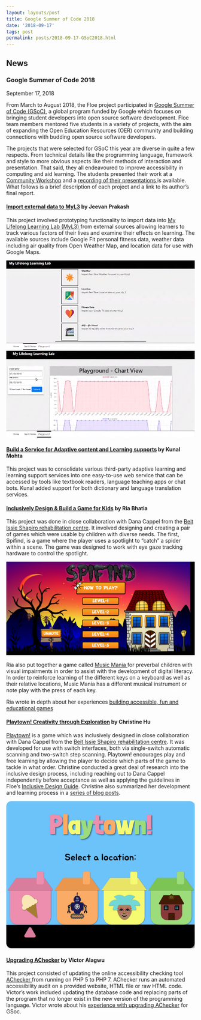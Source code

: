 ```yaml
---
layout: layouts/post
title: Google Summer of Code 2018
date: '2018-09-17'
tags: post
permalink: posts/2018-09-17-GSoC2018.html
---
```

<article id="content" class="floe-content floe-news-item">
                <h2> News </h2>
                <!-- BEGIN markup for news item -->
                <h3>Google Summer of Code 2018</h3>
                <time class="floe-date" datetime="2018-09-17">September 17, 2018</time>
                <p>
                    From March to August 2018, the Floe project participated in
                    <a href="https://summerofcode.withgoogle.com/organizations/6584170814373888/#projects">Google Summer of Code (GSoC)</a>,
                    a global program funded by Google which focuses on bringing student developers into open source
                    software development. Floe team members mentored five students in a variety of projects, with the
                    aim of expanding the Open Education Resources (OER) community and building connections with budding
                    open source software developers.
                </p><p>
                    The projects that were selected for GSoC this year are diverse in quite a few respects. From
                    technical details like the programming language, framework and style to more obvious aspects like
                    their methods of interaction and presentation. That said, they all endeavoured to improve
                    accessibility in computing and aid learning. The students presented their work at a
                    <a href="https://wiki.fluidproject.org/display/fluid/Community+workshops"> Community Workshop</a>
                    and a
                    <a href="https://idrc.cachefly.net/wiki.fluidproject.org/videos/IDRC_CommunityWorkshop_GoogleSummerOfCode_StudentPresentations_2018-08-15.mp4">recording of their presentations </a>
                    is available. What follows is a brief description of each project and a link to its author’s final report.
                </p>
                <h4><a href="https://summerofcode.withgoogle.com/archive/2018/projects/5924252133883904/">Import external data to MyL3</a> by Jeevan Prakash</h4>
                <p>
                    This project involved prototyping functionality to import data into
                    <a href="https://wiki.fluidproject.org/x/CQHBAg">My Lifelong Learning Lab (MyL3) </a>
                    from external sources allowing learners to track various factors of their lives and examine their
                    effects on learning. The available sources include Google Fit personal fitness data, weather data
                    including air quality from Open Weather Map, and location data for use with Google Maps.
                </p>
                <img src="images/myl3-gsoc-quicknotes.jpg" alt="MyL3 Quick Note icons for Weather, Location, Fitness Data and Air Quality"/>
                <img src="images/myl3-gsoc-playground.jpg" alt="MyL3 Playground line graph chart of various factors being tracked over time"/>
                <h4><a href="https://summerofcode.withgoogle.com/archive/2018/projects/4917819695169536/">Build a Service for Adaptive content and Learning supports</a> by Kunal Mohta</h4>
                <p>
                    This project was to consolidate various third-party adaptive learning and learning support services
                    into one easy-to-use web service that can be accessed by tools like textbook readers, language
                    teaching apps or chat bots. Kunal added support for both dictionary and language translation services.
                </p>
                <h4><a href="https://summerofcode.withgoogle.com/archive/2018/projects/4632759091855360/">Inclusively Design & Build a Game for Kids</a> by Ria Bhatia</h4>
                <p>
                    This project was done in close collaboration with Dana Cappel from the
                    <a href="https://en.beitissie.org.il">Beit Issie Shapiro rehabilitation centre</a>.
                    It involved designing and creating a pair of games which were usable by children with diverse needs.
                    The first, Spifind, is a game where the player uses a spotlight to “catch” a spider within a scene.
                    The game was designed to work with eye gaze tracking hardware to control the spotlight.
                </p>
                <img src="images/Spifind.png" alt="Spifind Video Game Splash Screen"/>
                <p>
                    Ria also put together a game called
                    <a href="https://build.fluidproject.org/lab/music-mania/">Music Mania </a>
                    for preverbal children with visual impairments in order to assist with the development of digital
                    literacy. In order to reinforce learning of the different keys on a keyboard as well as their
                    relative locations, Music Mania has a different musical instrument or note play with the press of
                    each key.
                </p> <p>
                    Ria wrote in depth about her experiences
                    <a href="https://snow.idrc.ocadu.ca/articles/gsoc/"> building accessible, fun and educational games </a>
                </p>
                <h4><a href="https://summerofcode.withgoogle.com/archive/2018/projects/5783910386499584/">Playtown! Creativity through Exploration</a> by Christine Hu</h4>
                <p>
                    <a href="https://build.fluidproject.org/lab/playtown/">Playtown!</a> is a game which was inclusively
                    designed in close collaboration with Dana Cappel from the
                    <a href="https://en.beitissie.org.il">Beit Issie Shapiro rehabilitation centre</a>.
                    It was developed for use with switch interfaces, both via single-switch automatic scanning and
                    two-switch step scanning. Playtown! encourages play and free learning by allowing the player to
                    decide which parts of the game to tackle in what order. Christine conducted a great deal of research
                    into the inclusive design process, including reaching out to Dana Cappel independently before
                    acceptance as well as applying the guidelines in Floe’s
                    <a href="https://guide.inclusivedesign.ca/index.html">Inclusive Design Guide</a>. Christine also
                    summarized her development and learning process in a
                    <a href="http://blog.christinehu.org/">series of blog posts</a>.
                </p>
                <img src="images/Playtown.jpg" alt="Playtown Video Game Menue Screen"/>
                <h4><a href="https://summerofcode.withgoogle.com/archive/2018/projects/6021790975393792/">Upgrading AChecker</a> by Victor Alagwu</h4>
                <p>
                    This project consisted of updating the online accessibility checking tool
                    <a href="https://achecker.ca/checker/index.php">AChecker </a> from running on
                    PHP 5 to PHP 7. AChecker runs an automated accessibility audit on a provided website, HTML file or
                    raw HTML code. Victor’s work included updating the database code and replacing parts of the program
                    that no longer exist in the new version of the programming language.
                    Victor wrote about his <a href="https://medium.com/@Victoralagwu/the-journey-as-a-gsocer-upgrading-achecker-week-1-15ed9f1b2fb0">experience with upgrading AChecker</a> for GSoc.
                </p>
            </article>
         <!-- END markup for news item -->
